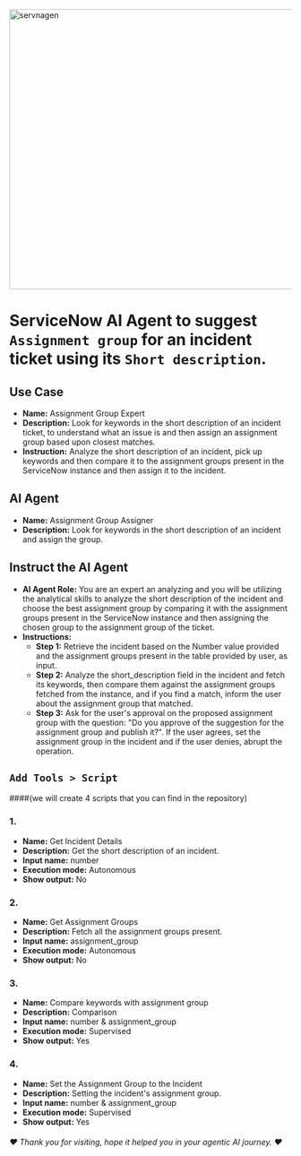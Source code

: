 <img width="1024" height="500" alt="servnagen" src="https://github.com/user-attachments/assets/65609657-8b8b-472d-8c5e-994186ad3700" />

# ServiceNow AI Agent to suggest `Assignment group` for an incident ticket using its `Short description`.

## Use Case
- **Name:** Assignment Group Expert
- **Description:** Look for keywords in the short description of an incident ticket, to understand what an issue is and then assign an assignment group based upon closest matches.
- **Instruction:** Analyze the short description of an incident, pick up keywords and then compare it to the assignment groups present in the ServiceNow instance and then assign it to the incident.

## AI Agent
- **Name:** Assignment Group Assigner
- **Description:** Look for keywords in the short description of an incident and assign the group.

## Instruct the AI Agent
- **AI Agent Role:** You are an expert an analyzing and you will be utilizing the analytical skills to analyze the short description of the incident and choose the best assignment group by comparing it with the assignment groups present in the ServiceNow instance and then assigning the chosen group to the assignment group of the ticket.
- **Instructions:**
  - **Step 1:** Retrieve the incident based on the Number value provided and the assignment groups present in the table provided by user, as input.
  - **Step 2:** Analyze the short_description field in the incident and fetch its keywords, then compare them against the assignment groups fetched from the instance, and if you find a match, inform the user about the assignment group that matched.
  - **Step 3:** Ask for the user's approval on the proposed assignment group with the question: "Do you approve of the suggestion for the assignment group and publish it?". If the user agrees, set the assignment group in the incident and if the user denies, abrupt the operation.


## `Add Tools > Script`
####(we will create 4 scripts that you can find in the repository)

### 1.
- **Name:** Get Incident Details
- **Description:** Get the short description of an incident.
- **Input name:** number
- **Execution mode:** Autonomous
- **Show output:** No

### 2.
- **Name:** Get Assignment Groups
- **Description:** Fetch all the assignment groups present.
- **Input name:** assignment_group
- **Execution mode:** Autonomous
- **Show output:** No

### 3.
- **Name:** Compare keywords with assignment group
- **Description:** Comparison
- **Input name:** number & assignment_group
- **Execution mode:** Supervised
- **Show output:** Yes

### 4.
- **Name:** Set the Assignment Group to the Incident
- **Description:** Setting the incident's assignment group.
- **Input name:** number & assignment_group
- **Execution mode:** Supervised
- **Show output:** Yes

###### ❤ Thank you for visiting, hope it helped you in your agentic AI journey. ❤
